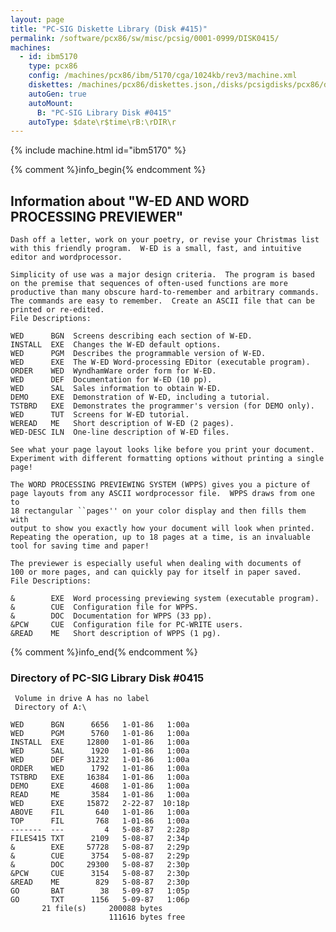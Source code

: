 ```yaml
---
layout: page
title: "PC-SIG Diskette Library (Disk #415)"
permalink: /software/pcx86/sw/misc/pcsig/0001-0999/DISK0415/
machines:
  - id: ibm5170
    type: pcx86
    config: /machines/pcx86/ibm/5170/cga/1024kb/rev3/machine.xml
    diskettes: /machines/pcx86/diskettes.json,/disks/pcsigdisks/pcx86/diskettes.json
    autoGen: true
    autoMount:
      B: "PC-SIG Library Disk #0415"
    autoType: $date\r$time\rB:\rDIR\r
---
```


{% include machine.html id="ibm5170" %}

{% comment %}info_begin{% endcomment %}

## Information about "W-ED AND WORD PROCESSING PREVIEWER"

    Dash off a letter, work on your poetry, or revise your Christmas list
    with this friendly program.  W-ED is a small, fast, and intuitive
    editor and wordprocessor.
    
    Simplicity of use was a major design criteria.  The program is based
    on the premise that sequences of often-used functions are more
    productive than many obscure hard-to-remember and arbitrary commands.
    The commands are easy to remember.  Create an ASCII file that can be
    printed or re-edited.
    File Descriptions:
    
    WED      BGN  Screens describing each section of W-ED.
    INSTALL  EXE  Changes the W-ED default options.
    WED      PGM  Describes the programmable version of W-ED.
    WED      EXE  The W-ED Word-processing EDitor (executable program).
    ORDER    WED  WyndhamWare order form for W-ED.
    WED      DEF  Documentation for W-ED (10 pp).
    WED      SAL  Sales information to obtain W-ED.
    DEMO     EXE  Demonstration of W-ED, including a tutorial.
    TSTBRD   EXE  Demonstrates the programmer's version (for DEMO only).
    WED      TUT  Screens for W-ED tutorial.
    WEREAD   ME   Short description of W-ED (2 pages).
    WED-DESC ILN  One-line description of W-ED files.
    
    See what your page layout looks like before you print your document.
    Experiment with different formatting options without printing a single
    page!
    
    The WORD PROCESSING PREVIEWING SYSTEM (WPPS) gives you a picture of
    page layouts from any ASCII wordprocessor file.  WPPS draws from one to
    18 rectangular ``pages'' on your color display and then fills them with
    output to show you exactly how your document will look when printed.
    Repeating the operation, up to 18 pages at a time, is an invaluable
    tool for saving time and paper!
    
    The previewer is especially useful when dealing with documents of
    100 or more pages, and can quickly pay for itself in paper saved.
    File Descriptions:
    
    &        EXE  Word processing previewing system (executable program).
    &        CUE  Configuration file for WPPS.
    &        DOC  Documentation for WPPS (33 pp).
    &PCW     CUE  Configuration file for PC-WRITE users.
    &READ    ME   Short description of WPPS (1 pg).
{% comment %}info_end{% endcomment %}


### Directory of PC-SIG Library Disk #0415

     Volume in drive A has no label
     Directory of A:\

    WED      BGN      6656   1-01-86   1:00a
    WED      PGM      5760   1-01-86   1:00a
    INSTALL  EXE     12800   1-01-86   1:00a
    WED      SAL      1920   1-01-86   1:00a
    WED      DEF     31232   1-01-86   1:00a
    ORDER    WED      1792   1-01-86   1:00a
    TSTBRD   EXE     16384   1-01-86   1:00a
    DEMO     EXE      4608   1-01-86   1:00a
    READ     ME       3584   1-01-86   1:00a
    WED      EXE     15872   2-22-87  10:18p
    ABOVE    FIL       640   1-01-86   1:00a
    TOP      FIL       768   1-01-86   1:00a
    -------  ---         4   5-08-87   2:28p
    FILES415 TXT      2109   5-08-87   2:34p
    &        EXE     57728   5-08-87   2:29p
    &        CUE      3754   5-08-87   2:29p
    &        DOC     29300   5-08-87   2:30p
    &PCW     CUE      3154   5-08-87   2:30p
    &READ    ME        829   5-08-87   2:30p
    GO       BAT        38   5-09-87   1:05p
    GO       TXT      1156   5-09-87   1:06p
           21 file(s)     200088 bytes
                          111616 bytes free
